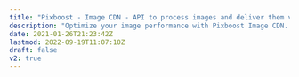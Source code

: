 ```yaml
---
title: "Pixboost - Image CDN - API to process images and deliver them via Content Delivery Network"
description: "Optimize your image performance with Pixboost Image CDN. Real-time image processing and performance optimization."
date: 2021-01-26T21:23:42Z
lastmod: 2022-09-19T11:07:10Z
draft: false
v2: true
---
```

